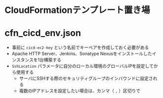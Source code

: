 CloudFormationテンプレート置き場
===

# cfn_cicd_env.json

- 事前に ```cicd-ec2-key``` という名前でキーペアを作成しておく必要がある
- Apache HTTP Server、Jenkins、Sonatype Nexusをインストールしたインスタンスを1台構築する
- ```SshLocation``` パラメータに自分のローカル環境のグローバルIPを設定してから使用する
  - サーバにSSHする際のセキュリティグループのインバウンドに設定される
  - 複数のIPアドレスを設定したい場合は、カンマ（ ```,``` ）区切りで

